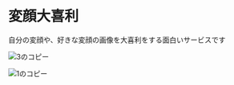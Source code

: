 # 変顔大喜利
 自分の変顔や、好きな変顔の画像を大喜利をする面白いサービスです
 
 ![3のコピー](https://user-images.githubusercontent.com/76856353/111902384-98dd0280-8a80-11eb-8eb7-8eabae27acc0.png)
 
 ![1のコピー](https://user-images.githubusercontent.com/76856353/111902474-f4a78b80-8a80-11eb-8912-abcdb4011e01.png)


